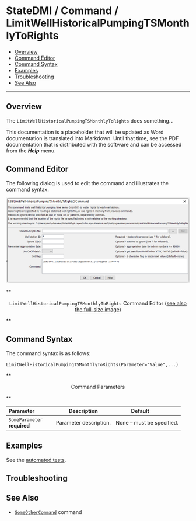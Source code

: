 # StateDMI / Command / LimitWellHistoricalPumpingTSMonthlyToRights #

* [Overview](#overview)
* [Command Editor](#command-editor)
* [Command Syntax](#command-syntax)
* [Examples](#examples)
* [Troubleshooting](#troubleshooting)
* [See Also](#see-also)

-------------------------

## Overview ##

The `LimitWellHistoricalPumpingTSMonthlyToRights` does something...

This documentation is a placeholder that will be updated as Word documentation is translated into Markdown.
Until that time, see the PDF documentation that is distributed with the software and can be accessed
from the ***Help*** menu.

## Command Editor ##

The following dialog is used to edit the command and illustrates the command syntax.

![LimitWellHistoricalPumpingTSMonthlyToRights](LimitWellHistoricalPumpingTSMonthlyToRights.png)

**<p style="text-align: center;">
`LimitWellHistoricalPumpingTSMonthlyToRights` Command Editor (<a href="../LimitWellHistoricalPumpingTSMonthlyToRights.png">see also the full-size image</a>)
</p>**

## Command Syntax ##

The command syntax is as follows:

```text
LimitWellHistoricalPumpingTSMonthlyToRights(Parameter="Value",...)
```
**<p style="text-align: center;">
Command Parameters
</p>**

| **Parameter**&nbsp;&nbsp;&nbsp;&nbsp;&nbsp;&nbsp;&nbsp;&nbsp;&nbsp;&nbsp;&nbsp;&nbsp; | **Description** | **Default**&nbsp;&nbsp;&nbsp;&nbsp;&nbsp;&nbsp;&nbsp;&nbsp;&nbsp;&nbsp; |
| --------------|-----------------|----------------- |
|`SomeParameter`<br>**required**|Parameter description.|None – must be specified.|

## Examples ##

See the [automated tests](https://github.com/OpenWaterFoundation/cdss-app-statedmi-main/tree/master/test/regression/commands/LimitWellHistoricalPumpingTSMonthlyToRights).

## Troubleshooting ##

## See Also ##

* [`SomeOtherCommand`](../SomeOtherCommand/SomeOtherCommand) command
